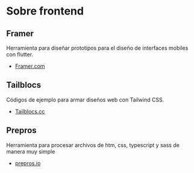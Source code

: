 # Sobre frontend

## Framer

Herramienta para diseñar prototipos para el diseño de interfaces mobiles con flutter.

- [Framer.com](https://www.framer.com/)

## Tailblocs

Códigos de ejemplo para armar diseños web con Tailwind CSS.

- [Tailblocs.cc](https://tailblocks.cc/)

## Prepros

Herramienta para procesar archivos de htm, css, typescript y sass de manera muy simple

- [prepros.io](https://prepros.io/)
